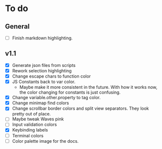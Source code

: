 # To do

## General

- [ ] Finish markdown highlighting.

## v1.1

- [x] Generate json files from scripts
- [x] Rework selection highlighting
- [x] Change escape chars to function color
- [x] JS Constants back to var color.
    - Maybe make it more consistent in the future.
With how it works now, the color changing for constants
is just confusing.
- [x] Change variable.other.property to tag color.
- [x] Change minimap find colors
- [x] Change scrollbar border colors and split view separators.
They look pretty out of place.
- [ ] Maybe tweak Waves pink
- [ ] Input validation colors
- [x] Keybinding labels
- [ ] Terminal colors
- [ ] Color palette image for the docs.
